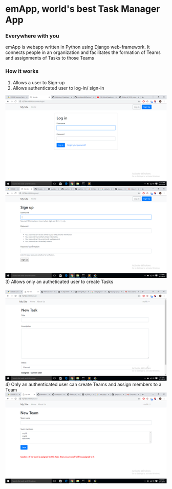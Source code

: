 # emApp, world's best Task Manager App

### Everywhere with you 

emApp is webapp written in Python using Django web-framework. It connects people in an organization and facilitates the formation of Teams and assignments of Tasks to those Teams

### How it works

1) Allows a user to Sign-up <br>
2) Allows authenticated user to log-in/ sign-in

![](img/Screenshot.png)
![](img/Screenshot1.png)
<br>
3) Allows only an autheticated user to create Tasks <br>
<br>
![](img/Screenshot2.png)
<br>
4) Only an authenticated user can create Teams and assign members to a Team
<br>
![](img/Screenshot3.png)
<br>

